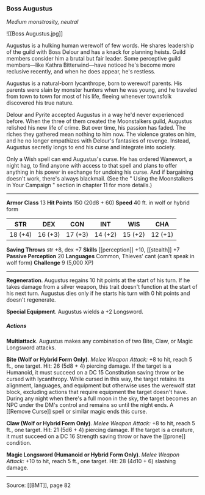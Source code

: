 ### Boss Augustus
_Medium monstrosity, neutral_

![[Boss Augustus.jpg]]

Augustus is a hulking human werewolf of few words. He shares leadership of the guild with Boss Delour and has a knack for planning heists. Guild members consider him a brutal but fair leader. Some perceptive guild members—like Kathra Bitterwind—have noticed he's become more reclusive recently, and when he does appear, he's restless.

Augustus is a natural-born lycanthrope, born to werewolf parents. His parents were slain by monster hunters when he was young, and he traveled from town to town for most of his life, fleeing whenever townsfolk discovered his true nature.

Delour and Pyrite accepted Augustus in a way he'd never experienced before. When the three of them created the Moonstalkers guild, Augustus relished his new life of crime. But over time, his passion has faded. The riches they gathered mean nothing to him now. The violence grates on him, and he no longer empathizes with Delour's fantasies of revenge. Instead, Augustus secretly longs to end his curse and integrate into society.

Only a Wish spell can end Augustus's curse. He has ordered Wanewort, a night hag, to find anyone with access to that spell and plans to offer anything in his power in exchange for undoing his curse. And if bargaining doesn't work, there's always blackmail. (See the " Using the Moonstalkers in Your Campaign " section in chapter 11 for more details.)




---

**Armor Class** 13
**Hit Points** 150 (20d8 + 60)
**Speed** 40 ft. in wolf or hybrid form

| STR     | DEX     | CON     | INT     | WIS     | CHA     |
|---------|---------|---------|---------|---------|---------|
| 18 (+4) | 16 (+3) | 17 (+3) | 14 (+2) | 15 (+2) | 12 (+1) |

**Saving Throws** str +8, dex +7
**Skills** [[perception]] +10, [[stealth]] +7
**Passive Perception** 20
**Languages** Common, Thieves' cant (can't speak in wolf form)
**Challenge** 9 (5,000 XP)

---

**Regeneration**. Augustus regains 10 hit points at the start of his turn. If he takes damage from a silver weapon, this trait doesn't function at the start of his next turn. Augustus dies only if he starts his turn with 0 hit points and doesn't regenerate.

**Special Equipment**. Augustus wields a +2 Longsword.

##### Actions
**Multiattack**. Augustus makes any combination of two Bite, Claw, or Magic Longsword attacks.

**Bite (Wolf or Hybrid Form Only)**. _Melee Weapon Attack:_ +8 to hit, reach 5 ft., one target. Hit: 26 (5d8 + 4) piercing damage. If the target is a Humanoid, it must succeed on a DC 15 Constitution saving throw or be cursed with lycanthropy. While cursed in this way, the target retains its alignment, languages, and equipment but otherwise uses the werewolf stat block, excluding actions that require equipment the target doesn't have. During any night when there's a full moon in the sky, the target becomes an NPC under the DM's control and remains so until the night ends. A [[Remove Curse]] spell or similar magic ends this curse.

**Claw (Wolf or Hybrid Form Only)**. _Melee Weapon Attack:_ +8 to hit, reach 5 ft., one target. Hit: 21 (5d6 + 4) piercing damage. If the target is a creature, it must succeed on a DC 16 Strength saving throw or have the [[prone]] condition.

**Magic Longsword (Humanoid or Hybrid Form Only)**. _Melee Weapon Attack:_ +10 to hit, reach 5 ft., one target. Hit: 28 (4d10 + 6) slashing damage.


---

Source: [[BMT]], page 82